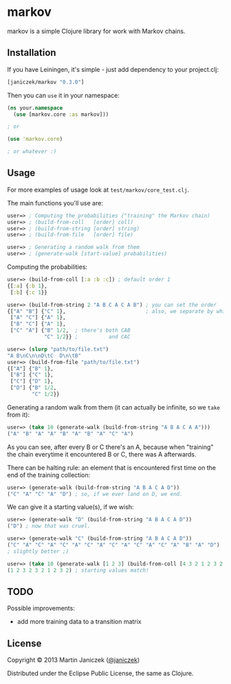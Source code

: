 # markov

markov is a simple Clojure library for work with Markov chains.

## Installation

If you have Leiningen, it's simple - just add dependency to your project.clj:

```clojure
[janiczek/markov "0.3.0"]
```

Then you can `use` it in your namespace:

```clojure
(ns your.namespace
  (use [markov.core :as markov]))

; or

(use 'markov.core)

; or whatever :)
```

## Usage

For more examples of usage look at `test/markov/core_test.clj`.

The main functions you'll use are:

```clojure
user=> ; Computing the probabilities ("training" the Markov chain)
user=> ; (build-from-coll   [order] coll)
user=> ; (build-from-string [order] string)
user=> ; (build-from-file   [order] file)

user=> ; Generating a random walk from them
user=> ; (generate-walk [start-value] probabilities)
```

Computing the probabilities:

```clojure
user=> (build-from-coll [:a :b :c]) ; default order 1
{[:a] {:b 1},
 [:b] {:c 1}}

user=> (build-from-string 2 "A B C A C A B") ; you can set the order
{["A" "B"] {"C" 1},                          ; also, we separate by whitespace
 ["A" "C"] {"A" 1},
 ["B" "C"] {"A" 1},
 ["C" "A"] {"B" 1/2,  ; there's both CAB
            "C" 1/2}} ;          and CAC

user=> (slurp "path/to/file.txt")
"A B\nC\n\nD\tC  D\n\tB"
user=> (build-from-file "path/to/file.txt")
{["A"] {"B" 1},
 ["B"] {"C" 1},
 ["C"] {"D" 1},
 ["D"] {"B" 1/2,
        "C" 1/2}}
```

Generating a random walk from them (it can actually be infinite, so we `take` from it):

```clojure
user=> (take 10 (generate-walk (build-from-string "A B A C A A")))
("A" "B" "A" "A" "B" "A" "B" "A" "C" "A")
```

As you can see, after every B or C there's an A, because when "training" the chain everytime it encountered B or C, there was A afterwards.

There can be halting rule: an element that is encountered first time on the end of the training collection:

```clojure
user=> (generate-walk (build-from-string "A B A C A D"))
("C" "A" "C" "A" "D") ; so, if we ever land on D, we end.
```

We can give it a starting value(s), if we wish:

```clojure
user=> (generate-walk "D" (build-from-string "A B A C A D"))
("D") ; now that was cruel.

user=> (generate-walk "C" (build-from-string "A B A C A D"))
("C" "A" "C" "A" "C" "A" "C" "A" "C" "A" "C" "A" "C" "A" "B" "A" "D")
; slightly better ;)

user=> (take 10 (generate-walk [1 2 3] (build-from-coll [4 3 2 1 2 3 2 1 2 1])))
(1 2 3 2 3 2 1 2 3 2) ; starting values match!
```

## TODO

Possible improvements:

- add more training data to a transition matrix

## License

Copyright © 2013 Martin Janiczek ([@janiczek](http://twitter.com/janiczek))

Distributed under the Eclipse Public License, the same as Clojure.

